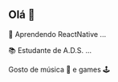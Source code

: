 ## Olá 👋

<!--
**AugustoHartmann/AugustoHartmann** is a ✨ _special_ ✨ repository because its `README.md` (this file) appears on your GitHub profile.

Here are some ideas to get you started:

- 🔭 I’m currently working on ...
- 🌱 I’m currently learning ...
- 👯 I’m looking to collaborate on ...
- 🤔 I’m looking for help with ...
- 💬 Ask me about ...
- 📫 How to reach me: ...
- 😄 Pronouns: ...
- ⚡ Fun fact: ...
-->
📖 Aprendendo ReactNative ... 

 📚 Estudante de A.D.S. ...

Gosto de música 🎹 e games 🕹
